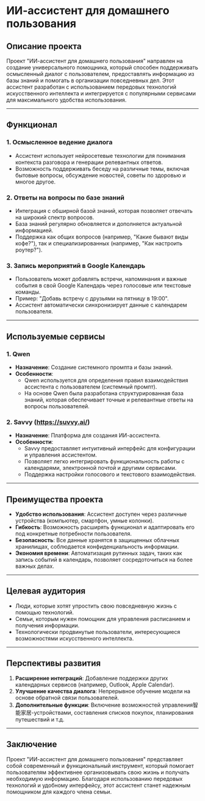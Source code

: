 # ИИ-ассистент для домашнего пользования

## Описание проекта

Проект "ИИ-ассистент для домашнего пользования" направлен на создание универсального помощника, который способен поддерживать осмысленный диалог с пользователем, предоставлять информацию из базы знаний и помогать в организации повседневных дел. Этот ассистент разработан с использованием передовых технологий искусственного интеллекта и интегрируется с популярными сервисами для максимального удобства использования.

---

## Функционал

### 1. **Осмысленное ведение диалога**
   - Ассистент использует нейросетевые технологии для понимания контекста разговора и генерации релевантных ответов.
   - Возможность поддерживать беседу на различные темы, включая бытовые вопросы, обсуждение новостей, советы по здоровью и многое другое.

### 2. **Ответы на вопросы по базе знаний**
   - Интеграция с обширной базой знаний, которая позволяет отвечать на широкий спектр вопросов.
   - База знаний регулярно обновляется и дополняется актуальной информацией.
   - Поддержка как общих вопросов (например, "Какие бывают виды кофе?"), так и специализированных (например, "Как настроить роутер?").

### 3. **Запись мероприятий в Google Календарь**
   - Пользователь может добавлять встречи, напоминания и важные события в свой Google Календарь через голосовые или текстовые команды.
   - Пример: "Добавь встречу с друзьями на пятницу в 19:00".
   - Ассистент автоматически синхронизирует данные с календарем пользователя.

---

## Используемые сервисы

### 1. **Qwen**
   - **Назначение**: Создание системного промпта и базы знаний.
   - **Особенности**:
     - Qwen используется для определения правил взаимодействия ассистента с пользователем (системный промпт).
     - На основе Qwen была разработана структурированная база знаний, которая обеспечивает точные и релевантные ответы на вопросы пользователей.

### 2. **Savvy (https://suvvy.ai/)**
   - **Назначение**: Платформа для создания ИИ-ассистента.
   - **Особенности**:
     - Savvy предоставляет интуитивный интерфейс для конфигурации и управления ассистентом.
     - Позволяет легко интегрировать функциональность работы с календарями, электронной почтой и другими сервисами.
     - Поддержка настройки голосового и текстового взаимодействия.

---

## Преимущества проекта

- **Удобство использования**: Ассистент доступен через различные устройства (компьютер, смартфон, умные колонки).
- **Гибкость**: Возможность расширять функционал и адаптировать его под конкретные потребности пользователя.
- **Безопасность**: Все данные хранятся в защищенных облачных хранилищах, соблюдается конфиденциальность информации.
- **Экономия времени**: Автоматизация рутинных задач, таких как запись событий в календарь, позволяет сосредоточиться на более важных делах.

---

## Целевая аудитория

- Люди, которые хотят упростить свою повседневную жизнь с помощью технологий.
- Семьи, которым нужен помощник для управления расписанием и получения информации.
- Технологически продвинутые пользователи, интересующиеся возможностями искусственного интеллекта.

---

## Перспективы развития

1. **Расширение интеграций**: Добавление поддержки других календарных сервисов (например, Outlook, Apple Calendar).
2. **Улучшение качества диалога**: Непрерывное обучение модели на основе обратной связи пользователей.
3. **Дополнительные функции**: Включение возможностей управления智能家居-устройствами, составления списков покупок, планирования путешествий и т.д.

---

## Заключение

Проект "ИИ-ассистент для домашнего пользования" представляет собой современный и функциональный инструмент, который помогает пользователям эффективнее организовывать свою жизнь и получать необходимую информацию. Благодаря использованию передовых технологий и удобному интерфейсу, этот ассистент станет надежным помощником для каждого члена семьи.
